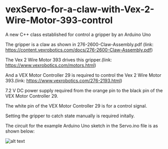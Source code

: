# vexServo-for-a-claw-with-Vex-2-Wire-Motor-393-control
A new C++ class established for control a gripper by an Arduino Uno

The gripper is a claw as shown in 276-2600-Claw-Assembly.pdf (link: https://content.vexrobotics.com/docs/276-2600-Claw-Assembly.pdf)

The Vex 2 Wire Motor 393 drives this gripper.(link: https://www.vexrobotics.com/motors.html)

And a VEX Motor Controller 29 is required to control the Vex 2 Wire Motor 393.(link: https://www.vexrobotics.com/276-2193.html)

7.2 V DC power supply required from the orange pin to the black pin of the VEX Motor Controller 29.

The white pin of the VEX Motor Controller 29 is for a control signal.

Setting the gripper to catch state manually is required initally.

The circuit for the example Arduino Uno sketch in the Servo.ino file is as shown below:

![alt text](http://[url/to/img.png](https://github.com/jcheng2020-github/vexServo-for-a-claw-with-Vex-2-Wire-Motor-393-control/blob/main/circuit%20for%20the%20gripper.PNG?raw=true))
